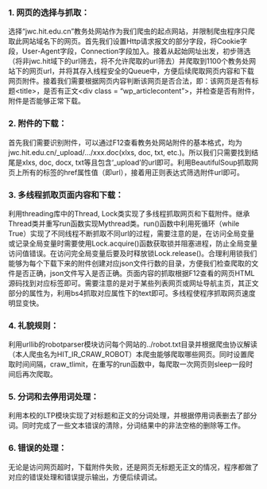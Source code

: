 ### 1. 网页的选择与抓取：
选择“jwc.hit.edu.cn”教务处网站作为我们爬虫的起点网站，并限制爬虫程序只爬取此网站域名下的网页。首先我们设置Http请求报文的部分字段，将Cookie字段，User-Agent字段，Connection字段加入。接着从起始网址出发，初步筛选（将非jwc.hit域下的url筛去，将不允许爬取的url筛去）并爬取到1100个教务处网站下的网页url，并将其存入线程安全的Queue中，方便后续爬取网页内容和下载网页附件。接着我们需要根据网页内容判断该网页是否合法，即：该网页是否有标题\<title\>，是否有正文\<div class = “wp_articlecontent”\>，并检查是否有附件，附件是否能够正常下载。

### 2. 附件的下载：
首先我们需要识别附件，可以通过F12查看教务处网站附件的基本格式，均为jwc.hit.edu.cn/_upload/…/xxx.doc(xlxs, doc, txt, etc.)。所以我们只需要找到结尾是xlxs, doc, docx, txt等且包含‘_upload’的url即可。利用BeautifulSoup抓取网页上所有的<a>标签的href属性值（即url），接着用正则表达式筛选附件url即可。
	
### 3. 多线程抓取页面内容和下载：
利用threading库中的Thread, Lock类实现了多线程抓取网页和下载附件。继承Thread类并重写run函数实现Mythread类。run()函数中利用死循环（while True）实现了不同线程不断抓取不同url的过程，需要注意的是，在访问全局变量或记录全局变量时需要使用Lock.acquire()函数获取锁并阻塞进程，防止全局变量访问值错误。在访问完全局变量后要及时释放锁Lock.release()。合理利用锁我们能够为每个下载下来的附件创建对应json文件行数的目录，方便我们检查爬取的文件是否正确，json文件写入是否正确。页面内容的抓取根据F12查看的网页HTML源码找到对应标签即可。需要注意的是对于某些列表网页或网址导航主页，其正文部分的属性为<span class = “news_list”>，利用bs4抓取对应属性下的text即可。多线程使程序抓取网页速度明显变快。
	
### 4. 礼貌规则：
利用urllib的robotparser模块访问每个网站的../robot.txt目录并根据爬虫协议解读（本人爬虫名为HIT_IR_CRAW_ROBOT）本爬虫能够爬取哪些网页。同时设置爬取时间间隔，craw_tlimit，在重写的run函数中，每爬取一次网页则sleep一段时间后再次爬取。
	
### 5. 分词和去停用词处理：
利用本校的LTP模块实现了对标题和正文的分词处理，并根据停用词表删去了部分词。同时完成了一些文本错误的清除，分词结果中的非法空格的删除等工作。
	
### 6. 错误的处理：
无论是访问网页超时，下载附件失败，还是网页无标题无正文的情况，程序都做了对应的错误处理和错误提示输出，方便后续调试。
